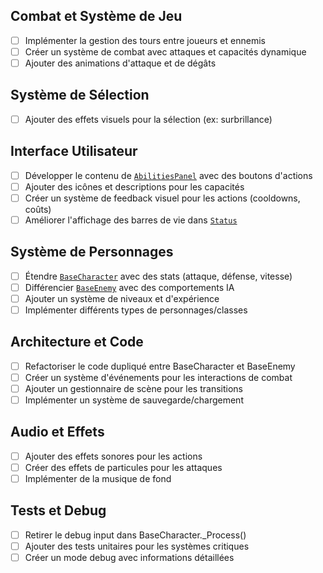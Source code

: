 ## Combat et Système de Jeu
- [ ] Implémenter la gestion des tours entre joueurs et ennemis
- [ ] Créer un système de combat avec attaques et capacités dynamique
- [ ] Ajouter des animations d'attaque et de dégâts

## Système de Sélection
- [ ] Ajouter des effets visuels pour la sélection (ex: surbrillance)

## Interface Utilisateur
- [ ] Développer le contenu de [`AbilitiesPanel`](Scripts/Vue/Selector/Components/AbilitiesPanel.cs) avec des boutons d'actions
- [ ] Ajouter des icônes et descriptions pour les capacités
- [ ] Créer un système de feedback visuel pour les actions (cooldowns, coûts)
- [ ] Améliorer l'affichage des barres de vie dans [`Status`](Scripts/Vue/Status/Status.cs)

## Système de Personnages
- [ ] Étendre [`BaseCharacter`](Scripts/Characters/BaseCharacter.cs) avec des stats (attaque, défense, vitesse)
- [ ] Différencier [`BaseEnemy`](Scripts/Enemies/BaseEnemy.cs) avec des comportements IA
- [ ] Ajouter un système de niveaux et d'expérience
- [ ] Implémenter différents types de personnages/classes

## Architecture et Code
- [ ] Refactoriser le code dupliqué entre BaseCharacter et BaseEnemy
- [ ] Créer un système d'événements pour les interactions de combat
- [ ] Ajouter un gestionnaire de scène pour les transitions
- [ ] Implémenter un système de sauvegarde/chargement

## Audio et Effets
- [ ] Ajouter des effets sonores pour les actions
- [ ] Créer des effets de particules pour les attaques
- [ ] Implémenter de la musique de fond

## Tests et Debug
- [ ] Retirer le debug input dans BaseCharacter._Process()
- [ ] Ajouter des tests unitaires pour les systèmes critiques
- [ ] Créer un mode debug avec informations détaillées